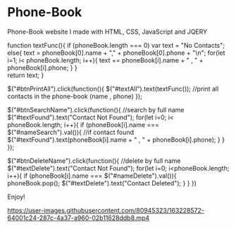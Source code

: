 # Phone-Book
Phone-Book website I made with HTML, CSS, JavaScript and JQERY

function textFunc(){
      if (phoneBook.length === 0)
          var text = "No Contacts";
      else{
          text = phoneBook[0].name + "," + phoneBook[0].phone + "\n";
          for(let i=1; i< phoneBook.length; i++){
              text += phoneBook[i].name + " , " + phoneBook[i].phone;
          }
      }   
      return text;
  }

  $("#btnPrintAll").click(function(){
      $("#textAll").text(textFunc()); //print all contacts in the phone-book (name , phone)
  });

  $("#btnSearchName").click(function(){ //search by full name
      $("#textFound").text("Contact Not Found");
      for(let i=0; i< phoneBook.length; i++){
          if (phoneBook[i].name === $("#nameSearch").val()){ //if contact found
              $("#textFound").text(phoneBook[i].name + " , " + phoneBook[i].phone); 
          }
      }
  });

  $("#btnDeleteName").click(function(){ //delete by full name
      $("#textDelete").text("Contact Not Found");
      for(let i=0; i<phoneBook.length; i++){
          if (phoneBook[i].name === $("#nameDelete").val()){
              phoneBook.pop();
              $("#textDelete").text("Contact Deleted");
          }
      }
  })

Enjoy!

https://user-images.githubusercontent.com/80945323/163228572-64001c24-287c-4a37-a960-02b11628ddb8.mp4
